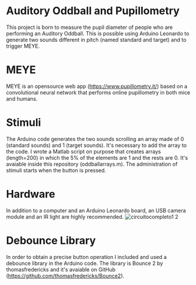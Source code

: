 # Auditory Oddball and Pupillometry
This project is born to measure the pupil diameter of people who are performing an Auditory Oddball. This is possible using Arduino Leonardo to generate two sounds different in pitch (named standard and target) and to trigger MEYE. 
# MEYE
MEYE is an opensource web app (https://www.pupillometry.it/) based on a convolutional neural network that performs online pupillometry in both mice and humans. 
# Stimuli
The Arduino code generates the two sounds scrolling an array made of 0 (standard sounds) and 1 (target sounds). It's necessary to add the array to the code. I wrote a Matlab script on purpose that creates arrays (length=200) in which the 5% of the elements are 1 and the rests are 0. It's avaiable inside this repository (oddballarrays.m). The administration of stimuli starts when the button is pressed. 
# Hardware 
In addition to a computer and an Arduino Leonardo board, an USB camera module and an IR light are highly recommended.
![circuitocompleto1 2](https://github.com/matildaercolanelli/AuditoryOddball/assets/134204071/b4fcdda3-ff5a-4415-97e9-dee3a9b72e96)
# Debounce Library
In order to obtain a precise button operation I included and used a debounce library in the Arduino code. The library is Bounce 2 by thomasfredericks and it's avaiable on GitHub (https://github.com/thomasfredericks/Bounce2).
